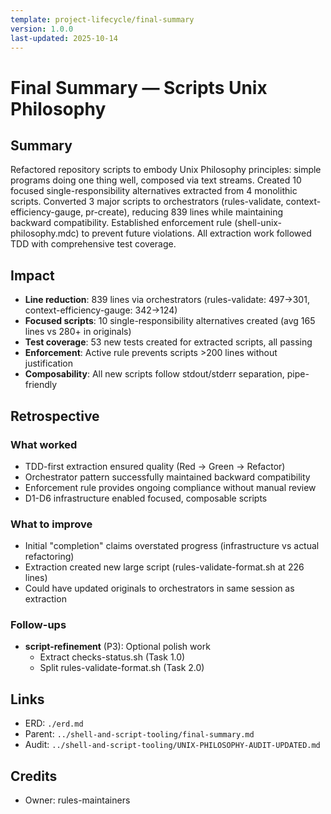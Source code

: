 ```yaml
---
template: project-lifecycle/final-summary
version: 1.0.0
last-updated: 2025-10-14
---
```


# Final Summary — Scripts Unix Philosophy

## Summary

Refactored repository scripts to embody Unix Philosophy principles: simple programs doing one thing well, composed via text streams. Created 10 focused single-responsibility alternatives extracted from 4 monolithic scripts. Converted 3 major scripts to orchestrators (rules-validate, context-efficiency-gauge, pr-create), reducing 839 lines while maintaining backward compatibility. Established enforcement rule (shell-unix-philosophy.mdc) to prevent future violations. All extraction work followed TDD with comprehensive test coverage.

## Impact

- **Line reduction**: 839 lines via orchestrators (rules-validate: 497→301, context-efficiency-gauge: 342→124)
- **Focused scripts**: 10 single-responsibility alternatives created (avg 165 lines vs 280+ in originals)
- **Test coverage**: 53 new tests created for extracted scripts, all passing
- **Enforcement**: Active rule prevents scripts >200 lines without justification
- **Composability**: All new scripts follow stdout/stderr separation, pipe-friendly

## Retrospective

### What worked

- TDD-first extraction ensured quality (Red → Green → Refactor)
- Orchestrator pattern successfully maintained backward compatibility
- Enforcement rule provides ongoing compliance without manual review
- D1-D6 infrastructure enabled focused, composable scripts

### What to improve

- Initial "completion" claims overstated progress (infrastructure vs actual refactoring)
- Extraction created new large script (rules-validate-format.sh at 226 lines)
- Could have updated originals to orchestrators in same session as extraction

### Follow-ups

- **script-refinement** (P3): Optional polish work
  - Extract checks-status.sh (Task 1.0)
  - Split rules-validate-format.sh (Task 2.0)

## Links

- ERD: `./erd.md`
- Parent: `../shell-and-script-tooling/final-summary.md`
- Audit: `../shell-and-script-tooling/UNIX-PHILOSOPHY-AUDIT-UPDATED.md`

## Credits

- Owner: rules-maintainers
